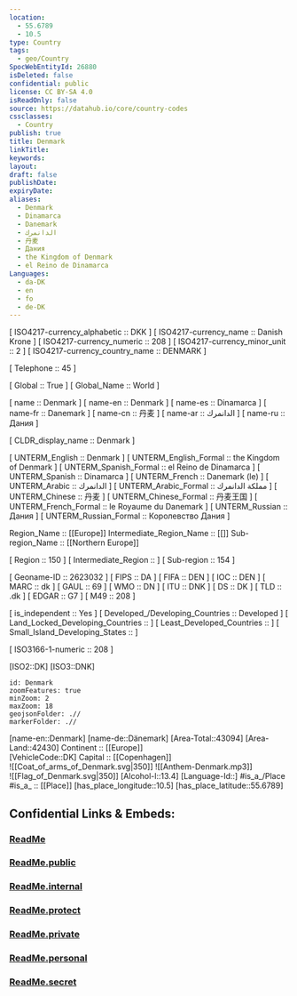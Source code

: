 ```yaml
---
location:
  - 55.6789
  - 10.5
type: Country
tags:
  - geo/Country
SpocWebEntityId: 26880
isDeleted: false
confidential: public
license: CC BY-SA 4.0
isReadOnly: false
source: https://datahub.io/core/country-codes
cssclasses:
  - Country
publish: true
title: Denmark
linkTitle:
keywords:
layout:
draft: false
publishDate:
expiryDate:
aliases:
  - Denmark
  - Dinamarca
  - Danemark
  - الدانمرك
  - 丹麦
  - Дания
  - the Kingdom of Denmark
  - el Reino de Dinamarca
Languages:
  - da-DK
  - en
  - fo
  - de-DK
---
```



[	ISO4217-currency_alphabetic	 :: DKK ] 
[	ISO4217-currency_name	 :: Danish Krone ] 
[	ISO4217-currency_numeric	 :: 208 ] 
[	ISO4217-currency_minor_unit	 :: 2 ] 
[	ISO4217-currency_country_name	 :: DENMARK ] 

[	Telephone	 :: 45 ] 

[	Global	 :: True ] 
[	Global_Name	 :: World ] 

[	name	 :: Denmark ] 
[	name-en	 :: Denmark ] 
[	name-es	 :: Dinamarca ] 
[	name-fr	 :: Danemark ] 
[	name-cn	 :: 丹麦 ] 
[	name-ar	 :: الدانمرك ] 
[	name-ru	 :: Дания ] 

[	CLDR_display_name	 :: Denmark ] 

[	UNTERM_English	 :: Denmark ] 
[	UNTERM_English_Formal	 :: the Kingdom of Denmark ] 
[	UNTERM_Spanish_Formal	 :: el Reino de Dinamarca ] 
[	UNTERM_Spanish	 :: Dinamarca ] 
[	UNTERM_French	 :: Danemark (le) ] 
[	UNTERM_Arabic	 :: الدانمرك ] 
[	UNTERM_Arabic_Formal	 :: مملكة الدانمرك ] 
[	UNTERM_Chinese	 :: 丹麦 ] 
[	UNTERM_Chinese_Formal	 :: 丹麦王国 ] 
[	UNTERM_French_Formal	 :: le Royaume du Danemark ] 
[	UNTERM_Russian	 :: Дания ] 
[	UNTERM_Russian_Formal	 :: Королевство Дания ] 

Region_Name ::  [[Europe]] 
Intermediate_Region_Name ::  [[]] 
Sub-region_Name ::  [[Northern Europe]] 

[	Region	 :: 150 ] 
[	Intermediate_Region	 ::  ] 
[	Sub-region	 :: 154 ] 

[	Geoname-ID	 :: 2623032 ] 
[	FIPS	 :: DA ] 
[	FIFA	 :: DEN ] 
[	IOC	 :: DEN ] 
[	MARC	 :: dk ] 
[	GAUL	 :: 69 ] 
[	WMO	 :: DN ] 
[	ITU	 :: DNK ] 
[	DS	 :: DK ] 
[	TLD	 :: .dk ] 
[	EDGAR	 :: G7 ] 
[	M49	 :: 208 ] 

[	is_independent	 :: Yes ] 
[	Developed_/Developing_Countries	 :: Developed ] 
[	Land_Locked_Developing_Countries	 ::  ] 
[	Least_Developed_Countries	 ::  ] 
[	Small_Island_Developing_States	 ::  ] 

[	ISO3166-1-numeric	 :: 208 ] 



[ISO2::DK] 
[ISO3::DNK] 

```leaflet
id: Denmark
zoomFeatures: true 
minZoom: 2 
maxZoom: 18
geojsonFolder: .//
markerFolder: .//
```

[name-en::Denmark] 
[name-de::Dänemark] 
[Area-Total::43094] 
[Area-Land::42430] 
Continent :: [[Europe]]  
[VehicleCode::DK] 
Capital :: [[Copenhagen]]  
![[Coat_of_arms_of_Denmark.svg|350]] 
![[Anthem-Denmark.mp3]]  
![[Flag_of_Denmark.svg|350]] 
[Alcohol-l::13.4] 
[Language-Id::] 
#is_a_/Place  
#is_a_ :: [[Place]] 
[has_place_longitude::10.5] 
[has_place_latitude::55.6789] 


## Confidential Links & Embeds: 

### [ReadMe](/_Standards/Earth/Continent/Europe/Europe~North/Denmark/ReadMe.md) 

### [ReadMe.public](/_public/Earth/Continent/Europe/Europe~North/Denmark/ReadMe.public.md) 

### [ReadMe.internal](/_internal/Earth/Continent/Europe/Europe~North/Denmark/ReadMe.internal.md) 

### [ReadMe.protect](/_protect/Earth/Continent/Europe/Europe~North/Denmark/ReadMe.protect.md) 

### [ReadMe.private](/_private/Earth/Continent/Europe/Europe~North/Denmark/ReadMe.private.md) 

### [ReadMe.personal](/_personal/Earth/Continent/Europe/Europe~North/Denmark/ReadMe.personal.md) 

### [ReadMe.secret](/_secret/Earth/Continent/Europe/Europe~North/Denmark/ReadMe.secret.md)

